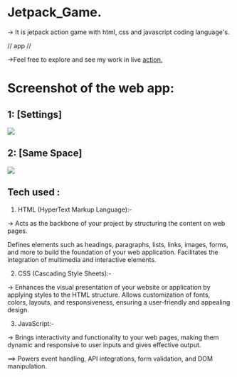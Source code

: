   # Jetpack_Game.                                                                                                       

  -> It is jetpack action game with html, css and javascript coding language's.                      

                  
// app //


  ->Feel free to explore and see my work in live <a href='https://super-gta-adventure.vercel.app/'>action.</a>                                                                      
           


# Screenshot of the web app:
## 1: [Settings]

  <img src="https://utfs.io/f/mJvRnIkXEid5iun7zJgotJEDuSHdcl0XM94hkUnz2sWZQfVg"/>

## 2: [Same Space]
  <img src="https://utfs.io/f/mJvRnIkXEid5K0ZVQafFybz6lwTPv4jp0I8ZhrQC1cn75UoR"/>


## Tech used :

1. HTML (HyperText Markup Language):-

-> Acts as the backbone of your project by structuring the content on web pages.

 Defines elements such as headings, paragraphs, lists, links, images, forms, and more to build the foundation of your web application.
Facilitates the integration of multimedia and interactive elements.


2. CSS (Cascading Style Sheets):-                  

-> Enhances the visual presentation of your website or application by applying styles to the HTML structure.
Allows customization of fonts, colors, layouts, and responsiveness, ensuring a user-friendly and appealing design.


3. JavaScript:- 

-> Brings interactivity and functionality to your web pages, making them dynamic and responsive to user inputs and gives effective output. 

==>  Powers event handling, API integrations, form validation, and DOM manipulation.                             
                                           
